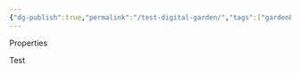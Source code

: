 ```yaml
---
{"dg-publish":true,"permalink":"/test-digital-garden/","tags":["gardenEntry"]}
---
```


Properties

Test